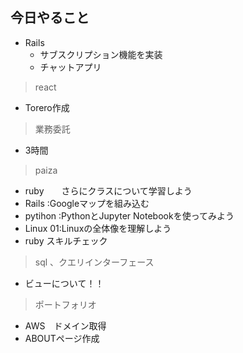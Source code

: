 ## 今日やること


- Rails
  - サブスクリプション機能を実装
  - チャットアプリ
  

  
> react
- Torero作成


> 業務委託
- 3時間


> paiza
- ruby　　さらにクラスについて学習しよう
- Rails :Googleマップを組み込む
- pytihon :PythonとJupyter Notebookを使ってみよう
- Linux 01:Linuxの全体像を理解しよう
- ruby スキルチェック



> sql 、クエリインターフェース
- ビューについて！！

> ポートフォリオ
 - AWS　ドメイン取得
 - ABOUTページ作成

